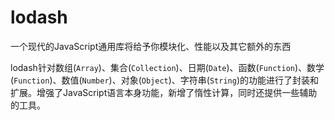 # lodash

一个现代的JavaScript通用库将给予你模块化、性能以及其它额外的东西

lodash针对数组(`Array`)、集合(`Collection`)、日期(`Date`)、函数(`Function`)、数学(`Function`)、数值(`Number`)、对象(`Object`)、字符串(`String`)的功能进行了封装和扩展。增强了JavaScript语言本身功能，新增了惰性计算，同时还提供一些辅助的工具。